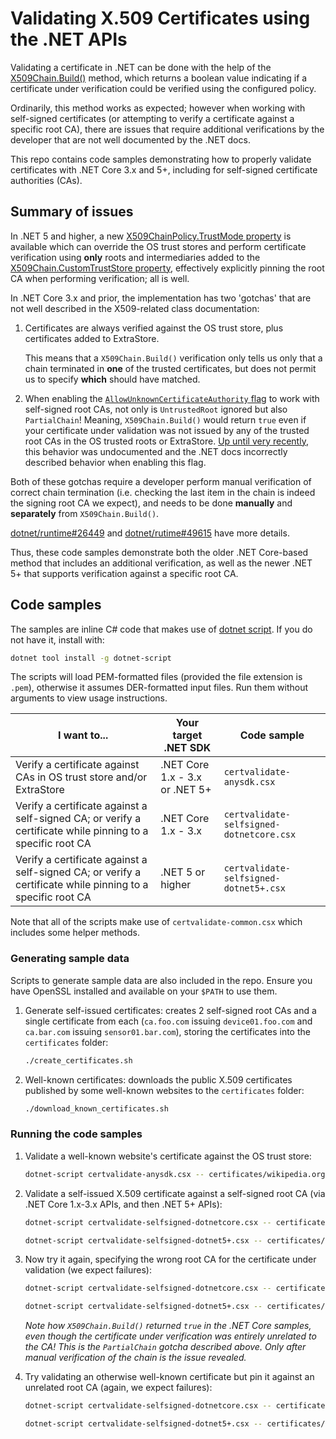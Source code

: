 # Validating X.509 Certificates using the .NET APIs

Validating a certificate in .NET can be done with the help of the [X509Chain.Build()](https://docs.microsoft.com/en-us/dotnet/api/system.security.cryptography.x509certificates.x509chain.build?view=net-5.0#System_Security_Cryptography_X509Certificates_X509Chain_Build_System_Security_Cryptography_X509Certificates_X509Certificate2_) method, which returns a boolean value indicating if a certificate under verification could be verified using the configured policy.

Ordinarily, this method works as expected; however when working with self-signed certificates (or attempting to verify a certificate against a specific root CA), there are issues that require additional verifications by the developer that are not well documented by the .NET docs.

This repo contains code samples demonstrating how to properly validate certificates with .NET Core 3.x and 5+, including for self-signed certificate authorities (CAs).

## Summary of issues

In .NET 5 and higher, a new [X509ChainPolicy.TrustMode property](https://docs.microsoft.com/en-us/dotnet/api/system.security.cryptography.x509certificates.x509chainpolicy.trustmode?view=net-5.0) is available which can override the OS trust stores and perform certificate verification using **only** roots and intermediaries added to the [X509Chain.CustomTrustStore property](https://docs.microsoft.com/en-us/dotnet/api/system.security.cryptography.x509certificates.x509chainpolicy.customtruststore?view=net-5.0), effectively explicitly pinning the root CA when performing verification; all is well.

In .NET Core 3.x and prior, the implementation has two 'gotchas' that are not well described in the X509-related class documentation:

1. Certificates are always verified against the OS trust store, plus certificates added to ExtraStore.

   This means that a `X509Chain.Build()` verification only tells us only that a chain terminated in **one** of the trusted certificates, but does not permit us to specify **which** should have matched.

2. When enabling the [`AllowUnknownCertificateAuthority` flag](https://docs.microsoft.com/en-us/dotnet/api/system.security.cryptography.x509certificates.x509verificationflags?view=net-5.0) to work with self-signed root CAs, not only is `UntrustedRoot` ignored but also `PartialChain`! Meaning, `X509Chain.Build()` would return `true` even if your certificate under validation was not issued by any of the trusted root CAs in the OS trusted roots or ExtraStore.
   [Up until very recently](https://github.com/dotnet/dotnet-api-docs/pull/6660), this behavior was undocumented and the .NET docs incorrectly described behavior when enabling this flag.

Both of these gotchas require a developer perform manual verification of correct chain termination (i.e. checking the last item in the chain is indeed the signing root CA we expect), and needs to be done **manually** and **separately** from `X509Chain.Build()`.

[dotnet/runtime#26449](https://github.com/dotnet/runtime/issues/26449) and [dotnet/rutime#49615](https://github.com/dotnet/runtime/issues/49615) have more details.

Thus, these code samples demonstrate both the older .NET Core-based method that includes an additional verification, as well as the newer .NET 5+ that supports verification against a specific root CA.

## Code samples

The samples are inline C# code that makes use of [dotnet script](https://github.com/filipw/dotnet-script). If you do not have it, install with:

```sh
dotnet tool install -g dotnet-script
```

The scripts will load PEM-formatted files (provided the file extension is `.pem`), otherwise it assumes DER-formatted input files. Run them without arguments to view usage instructions.

| I want to... | Your target .NET SDK | Code sample |
|-|-|-|
| Verify a certificate against CAs in OS trust store and/or ExtraStore | .NET Core 1.x - 3.x or .NET 5+ | `certvalidate-anysdk.csx` |
| Verify a certificate against a self-signed CA; or verify a certificate while pinning to a specific root CA | .NET Core 1.x - 3.x | `certvalidate-selfsigned-dotnetcore.csx` |
| Verify a certificate against a self-signed CA; or verify a certificate while pinning to a specific root CA | .NET 5 or higher | `certvalidate-selfsigned-dotnet5+.csx` |

Note that all of the scripts make use of `certvalidate-common.csx` which includes some helper methods.

### Generating sample data

Scripts to generate sample data are also included in the repo. Ensure you have OpenSSL installed and available on your `$PATH` to use them.

1. Generate self-issued certificates: creates 2 self-signed root CAs and a single certificate from each (`ca.foo.com` issuing `device01.foo.com` and `ca.bar.com` issuing `sensor01.bar.com`), storing the certificates into the `certificates` folder:

   ```sh
   ./create_certificates.sh
   ```

2. Well-known certificates: downloads the public X.509 certificates published by some well-known websites to the `certificates` folder:

   ```sh
   ./download_known_certificates.sh
   ```

### Running the code samples

1. Validate a well-known website's certificate against the OS trust store:

   ```sh
   dotnet-script certvalidate-anysdk.csx -- certificates/wikipedia.org.pem
   ```

2. Validate a self-issued X.509 certificate against a self-signed root CA (via .NET Core 1.x-3.x APIs, and then .NET 5+ APIs):

   ```sh
   dotnet-script certvalidate-selfsigned-dotnetcore.csx -- certificates/device01.foo.com.pem certificates/ca.foo.com.pem

   dotnet-script certvalidate-selfsigned-dotnet5+.csx -- certificates/device01.foo.com.pem certificates/ca.foo.com.pem
   ```

3. Now try it again, specifying the wrong root CA for the certificate under validation (we expect failures):

   ```sh
   dotnet-script certvalidate-selfsigned-dotnetcore.csx -- certificates/device01.foo.com.pem certificates/ca.bar.com.pem

   dotnet-script certvalidate-selfsigned-dotnet5+.csx -- certificates/device01.foo.com.pem certificates/ca.bar.com.pem
   ```

   *Note how `X509Chain.Build()` returned `true` in the .NET Core samples, even though the certificate under verification was entirely unrelated to the CA! This is the `PartialChain` gotcha described above. Only after manual verification of the chain is the issue revealed.*

4. Try validating an otherwise well-known certificate but pin it against an unrelated root CA (again, we expect failures):

   ```sh
   dotnet-script certvalidate-selfsigned-dotnetcore.csx -- certificates/ mozilla.org.pem certificates/ca.bar.com.pem

   dotnet-script certvalidate-selfsigned-dotnet5+.csx -- certificates/ mozilla.org.pem certificates/ca.bar.com.pem
   ```